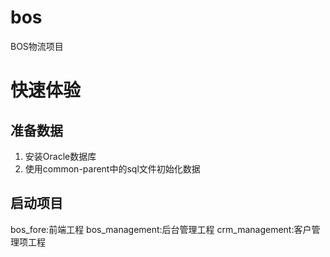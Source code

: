 # bos
BOS物流项目
# 快速体验
## 准备数据
1. 安装Oracle数据库
2. 使用common-parent中的sql文件初始化数据
## 启动项目
bos_fore:前端工程
bos_management:后台管理工程
crm_management:客户管理项工程
